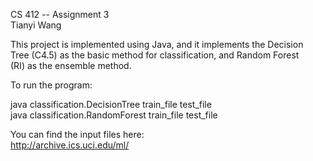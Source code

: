CS 412 -- Assignment 3  
Tianyi Wang  
  
This project is implemented using Java, and it implements the Decision  
Tree (C4.5) as the basic method for classification, and Random Forest  
(RI) as the ensemble method.  
  
To run the program:  
  
java classification.DecisionTree train_file test_file  
java classification.RandomForest train_file test_file  
  
You can find the input files here:  
http://archive.ics.uci.edu/ml/  
  
